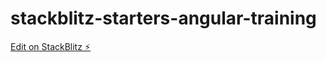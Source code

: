 # stackblitz-starters-angular-training

[Edit on StackBlitz ⚡️](https://stackblitz.com/edit/stackblitz-starters-z38eyf)